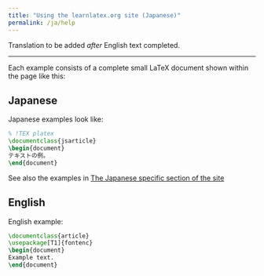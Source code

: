 ```yaml
---
title: "Using the learnlatex.org site (Japanese)"
permalink: /ja/help
---
```

Translation to be added _after_ English text completed.


----


Each example consists of a complete small LaTeX document shown within
the page like this:


## Japanese

Japanese examples look like:

```latex
% !TEX platex
\documentclass{jsarticle}
\begin{document}
テキストの例。
\end{document}
```

See also the examples in [The Japanese specific section of the site](language-01)

## English

English example:

```latex
\documentclass{article}
\usepackage[T1]{fontenc}
\begin{document}
Example text.
\end{document}
```
